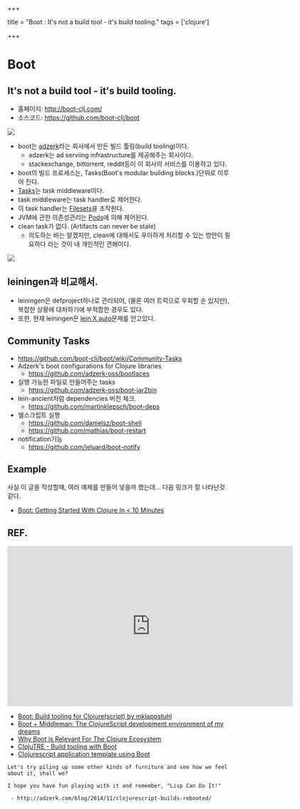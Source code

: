 +++

title = "Boot : It's not a build tool - it's build tooling."
tags = ['clojure']

+++

# Boot

## It's not a build tool - it's build tooling.

- 홈페이지: <http://boot-clj.com/>
- 소스코드: <https://github.com/boot-clj/boot>

![][boot-logo]


- boot는 [adzerk](http://adzerk.com/)라는 회사에서 만든 빌드 툴링(build tooling)이다.
  - adzerk는 ad serviing infrastructure를 제공해주는 회사이다.
  - stackexchange, bittorrent, reddit등이 이 회사의 서비스를 이용하고 있다.
- boot의 빌드 프로세스는, Tasks(Boot's modular building blocks.)단위로 이루어 진다.
- [Tasks]는 task middleware이다.
- task middleware는 task handler로 제어한다.
- 이 task handler는 [Filesets]을 조작한다.
- JVM에 관한 의존성관리는 [Pods](https://github.com/boot-clj/boot/wiki/Pods)에 의해 제어된다.
- clean task가 없다. (Artifacts can never be stale)
  - 의도하는 바는 알겠지만, clean에 대해서도 우아하게 처리할 수 있는 방안이 필요하다 라는 것이 내 개인적인 견해이다.


![][fileset diagram]


## leiningen과 비교해서.

- leiningen은 defproject하나로 관리되어, (물론 여러 트릭으로 우회할 순 있지만), 복잡한 상황에 대처하기에 부적합한 경우도 있다.
- 또한, 현재 leiningen은 [lein X auto](https://github.com/technomancy/leiningen/issues/1752)문제를 안고있다.

## Community Tasks

- <https://github.com/boot-clj/boot/wiki/Community-Tasks>
- Adzerk's boot configurations for Clojure libraries
  - <https://github.com/adzerk-oss/bootlaces>
- 실행 가능한 파일로 만들어주는 tasks
  - <https://github.com/adzerk-oss/boot-jar2bin>
- lein-ancient처럼 dependencies 버전 체크.
  - <https://github.com/martinklepsch/boot-deps>
- 쉘스크립트 실행
  - <https://github.com/danielsz/boot-shell>
  - <https://github.com/mathias/boot-restart>
- notification기능
  - <https://github.com/jeluard/boot-notify>



## Example

사실 이 글을 작성할때, 여러 예제를 만들어 넣을까 했는데... 다음 링크가 잘 나타난것 같다.

- [Boot: Getting Started With Clojure In < 10 Minutes](https://lionfacelemonface.wordpress.com/2015/01/17/boot-getting-started-with-clojure-in-10-minutes/)




## REF.

<iframe width="640" height="360" src="https://www.youtube.com/embed/TcnzB2tB-8Q?rel=0" frameborder="0" allowfullscreen></iframe>

- [Boot: Build tooling for Clojure(script) by mklappstuhl](https://speakerdeck.com/mklappstuhl/boot-build-tooling-for-clojure-script)
- [Boot + Middleman: The ClojureScript development environment of my dreams](http://hashrocket.com/blog/posts/the-front-end-development-environment-of-my-dreams)
- [Why Boot is Relevant For The Clojure Ecosystem](http://www.martinklepsch.org/posts/why-boot-is-relevant-for-the-clojure-ecosystem.html)
- [ClojuTRE - Build tooling with Boot](http://www.slideshare.net/metosin/clojutre-build-tooling-with-boot-42006010)
- [Clojurescript application template using Boot](https://github.com/martinklepsch/tenzing)



```
Let's try piling up some other kinds of furniture and see how we feel about it, shall we?

I hope you have fun playing with it and remember, "Lisp Can Do It!"

 - http://adzerk.com/blog/2014/11/clojurescript-builds-rebooted/
```




[ring diagram]: http://i.stack.imgur.com/hb8dB.png
[boot-logo]: http://boot-clj.com/assets/images/logos/boot-logo-3.png
[Tasks]: https://github.com/boot-clj/boot/wiki/Tasks
[Filesets]: https://github.com/boot-clj/boot/wiki/Filesets
[fileset diagram]: https://drive.google.com/uc?export=download&id=0B3j9XOWClsuYNXRxSU1VaVhlaDA
